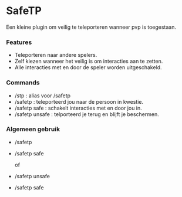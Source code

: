# SafeTP
Een kleine plugin om veilig te teleporteren wanneer pvp is toegestaan.

### Features
- Teleporteren naar andere spelers.
- Zelf kiezen wanneer het veilig is om interacties aan te zetten.
- Alle interacties met en door de speler worden uitgeschakeld.

### Commands
- /stp : alias voor /safetp
- /safetp <naam> : teleporteerd jou naar de persoon in kwestie.
- /safetp safe : schakelt interacties met en door jou in.
- /safetp unsafe : telporteerd je terug en blijft je beschermen.

### Algemeen gebruik
- /safetp <naam>
- /safetp safe

  of
- /safetp unsafe
 - /safetp safe
